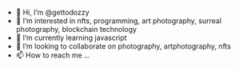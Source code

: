 - 👋 Hi, I’m @gettodozzy
- 👀 I’m interested in nfts, programming, art photography, surreal photography, blockchain technology
- 🌱 I’m currently learning javascript
- 💞️ I’m looking to collaborate on photography, artphotography, nfts
- 📫 How to reach me ...

<!---
gettodozzy/gettodozzy is a ✨ special ✨ repository because its `README.md` (this file) appears on your GitHub profile.
You can click the Preview link to take a look at your changes.
--->
